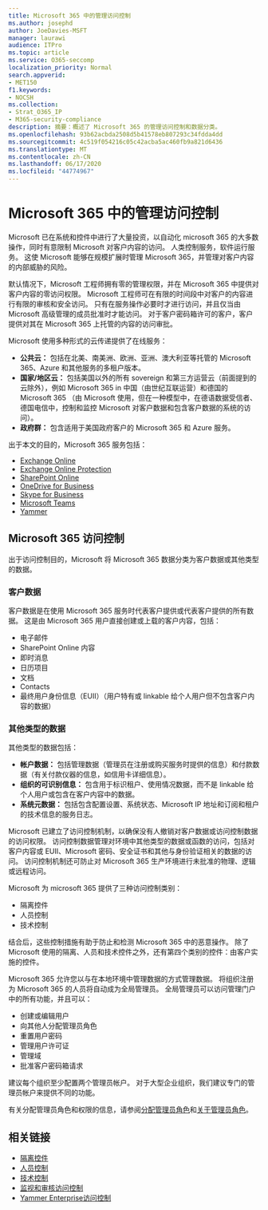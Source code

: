 ```yaml
---
title: Microsoft 365 中的管理访问控制
ms.author: josephd
author: JoeDavies-MSFT
manager: laurawi
audience: ITPro
ms.topic: article
ms.service: O365-seccomp
localization_priority: Normal
search.appverid:
- MET150
f1.keywords:
- NOCSH
ms.collection:
- Strat_O365_IP
- M365-security-compliance
description: 摘要：概述了 Microsoft 365 的管理访问控制和数据分类。
ms.openlocfilehash: 93b62acbda2508d5b41578eb807293c34fdda4dd
ms.sourcegitcommit: 4c519f054216c05c42acba5ac460fb9a821d6436
ms.translationtype: MT
ms.contentlocale: zh-CN
ms.lasthandoff: 06/17/2020
ms.locfileid: "44774967"
---
```

# <a name="administrative-access-controls-in-microsoft-365"></a>Microsoft 365 中的管理访问控制 

Microsoft 已在系统和控件中进行了大量投资，以自动化 microsoft 365 的大多数操作，同时有意限制 Microsoft 对客户内容的访问。 人类控制服务，软件运行服务。 这使 Microsoft 能够在规模扩展时管理 Microsoft 365，并管理对客户内容的内部威胁的风险。

默认情况下，Microsoft 工程师拥有零的管理权限，并在 Microsoft 365 中提供对客户内容的零访问权限。 Microsoft 工程师可在有限的时间段中对客户的内容进行有限的审核和安全访问。 只有在服务操作必要时才进行访问，并且仅当由 Microsoft 高级管理的成员批准时才能访问。 对于客户密码箱许可的客户，客户提供对其在 Microsoft 365 上托管的内容的访问审批。

Microsoft 使用多种形式的云传递提供了在线服务：

- **公共云：** 包括在北美、南美洲、欧洲、亚洲、澳大利亚等托管的 Microsoft 365、Azure 和其他服务的多租户版本。
- **国家/地区云：** 包括美国以外的所有 sovereign 和第三方运营云（前面提到的云除外），例如 Microsoft 365 in 中国（由世纪互联运营）和德国的 Microsoft 365 （由 Microsoft 使用，但在一种模型中，在德语数据受信者、德国电信中，控制和监控 Microsoft 对客户数据和包含客户数据的系统的访问）。
- **政府群：** 包含适用于美国政府客户的 Microsoft 365 和 Azure 服务。

出于本文的目的，Microsoft 365 服务包括：

- [Exchange Online](https://docs.microsoft.com/Exchange/exchange-online)
- [Exchange Online Protection](https://docs.microsoft.com/Office365/SecurityCompliance/eop/exchange-online-protection-overview)
- [SharePoint Online](https://docs.microsoft.com/sharepoint/sharepoint-online)
- [OneDrive for Business](https://docs.microsoft.com/OneDrive/onedrive)
- [Skype for Business](https://docs.microsoft.com/SkypeForBusiness/skype-for-business-online)
- [Microsoft Teams](https://docs.microsoft.com/MicrosoftTeams/Teams-overview)
- [Yammer](https://docs.microsoft.com/yammer/yammer-landing-page)

## <a name="microsoft-365-access-controls"></a>Microsoft 365 访问控制

出于访问控制目的，Microsoft 将 Microsoft 365 数据分类为客户数据或其他类型的数据。

### <a name="customer-data"></a>客户数据

客户数据是在使用 Microsoft 365 服务时代表客户提供或代表客户提供的所有数据。 这是由 Microsoft 365 用户直接创建或上载的客户内容，包括：

- 电子邮件
- SharePoint Online 内容
- 即时消息
- 日历项目
- 文档
- Contacts
- 最终用户身份信息（EUII）（用户特有或 linkable 给个人用户但不包含客户内容的数据）

### <a name="other-types-of-data"></a>其他类型的数据

其他类型的数据包括：

- **帐户数据：** 包括管理数据（管理员在注册或购买服务时提供的信息）和付款数据（有关付款仪器的信息，如信用卡详细信息）。
- **组织的可识别信息：** 包含用于标识租户、使用情况数据，而不是 linkable 给个人用户或包含在客户内容中的数据。
- **系统元数据：** 包括包含配置设置、系统状态、Microsoft IP 地址和订阅和租户的技术信息的服务日志。

Microsoft 已建立了访问控制机制，以确保没有人撤销对客户数据或访问控制数据的访问权限。 访问控制数据管理对环境中其他类型的数据或函数的访问，包括对客户内容或 EUII、Microsoft 密码、安全证书和其他与身份验证相关的数据的访问。 访问控制机制还可防止对 Microsoft 365 生产环境进行未批准的物理、逻辑或远程访问。

Microsoft 为 microsoft 365 提供了三种访问控制类别：

- 隔离控件
- 人员控制
- 技术控制

结合后，这些控制措施有助于防止和检测 Microsoft 365 中的恶意操作。 除了 Microsoft 使用的隔离、人员和技术控件之外，还有第四个类别的控件：由客户实施的控件。

Microsoft 365 允许您以与在本地环境中管理数据的方式管理数据。 将组织注册为 Microsoft 365 的人员将自动成为全局管理员。 全局管理员可以访问管理门户中的所有功能，并且可以：

- 创建或编辑用户
- 向其他人分配管理员角色
- 重置用户密码
- 管理用户许可证
- 管理域
- 批准客户密码箱请求

建议每个组织至少配置两个管理员帐户。 对于大型企业组织，我们建议专门的管理员帐户来提供不同的功能。

有关分配管理员角色和权限的信息，请参阅[分配管理员角色](https://docs.microsoft.com/microsoft-365/admin/add-users/assign-admin-roles)和[关于管理员角色](https://docs.microsoft.com/microsoft-365/admin/add-users/about-admin-roles)。

## <a name="related-links"></a>相关链接

- [隔离控件](office-365-isolation-controls.md)
- [人员控制](office-365-personnel-controls.md)
- [技术控制](office-365-technology-controls.md)
- [监视和审核访问控制](office-365-monitoring-and-auditing-access-controls.md)
- [Yammer Enterprise访问控制](office-365-yammer-enterprise-access-controls.md)
